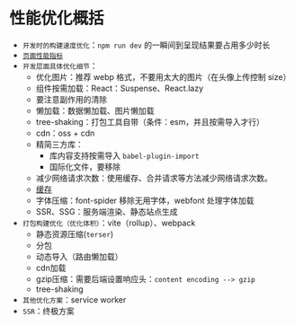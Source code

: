 # 性能优化概括

- `开发时的构建速度优化`：`npm run dev` 的一瞬间到呈现结果要占用多少时长
- [`页面性能指标`](./性能优化指标.md)
- `开发层面具体优化细节`：
    - 优化图片：推荐 webp 格式，不要用太大的图片（在头像上传控制 size）
    - 组件按需加载：React：Suspense、React.lazy
    - 要注意副作用的清除
    - 懒加载：数据懒加载、图片懒加载
    - tree-shaking：打包工具自带（条件：esm，并且按需导入才行）
    - cdn：oss + cdn
    - 精简三方库：
        - 库内容支持按需导入 `babel-plugin-import`
        - 国际化文件，要移除
    - 减少网络请求次数：使用缓存、合并请求等方法减少网络请求次数。
    - [缓存](./缓存.md)
    - 字体压缩：font-spider 移除无用字体，webfont 处理字体加载
    - SSR、SSG：服务端渲染、静态站点生成
- `打包构建优化（优化体积）`：vite（rollup）、webpack
    - 静态资源压缩(`terser`)
    - 分包
    - 动态导入（路由懒加载）
    - cdn加载
    - gzip压缩：需要后端设置响应头：`content encoding --> gzip`
    - tree-shaking
- `其他优化方案`：service worker
- `SSR`：终极方案